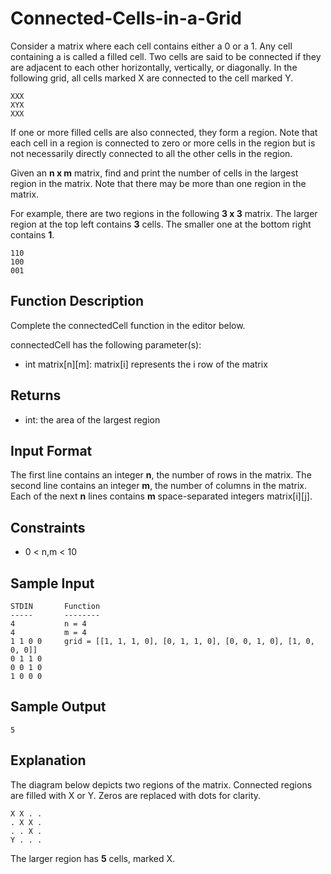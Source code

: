 # Connected-Cells-in-a-Grid

Consider a matrix where each cell contains either a 0 or a 1. Any cell containing a  is called a filled cell. Two cells are said to be connected if they are adjacent to each other horizontally, vertically, or diagonally. In the following grid, all cells marked X are connected to the cell marked Y.

```
XXX
XYX  
XXX    
```

If one or more filled cells are also connected, they form a region. Note that each cell in a region is connected to zero or more cells in the region but is not necessarily directly connected to all the other cells in the region.

Given an **n x m** matrix, find and print the number of cells in the largest region in the matrix. Note that there may be more than one region in the matrix.

For example, there are two regions in the following **3 x 3** matrix. The larger region at the top left contains **3** cells. The smaller one at the bottom right contains **1**.

```
110
100
001
```

## Function Description

Complete the connectedCell function in the editor below.

connectedCell has the following parameter(s):
* int matrix[n][m]: matrix[i] represents the i row of the matrix

## Returns
* int: the area of the largest region

## Input Format

The first line contains an integer **n**, the number of rows in the matrix.
The second line contains an integer **m**, the number of columns in the matrix.
Each of the next **n** lines contains **m** space-separated integers matrix[i][j].

## Constraints

* 0 < n,m < 10

## Sample Input

```
STDIN       Function
-----       --------
4           n = 4
4           m = 4
1 1 0 0     grid = [[1, 1, 1, 0], [0, 1, 1, 0], [0, 0, 1, 0], [1, 0, 0, 0]]
0 1 1 0
0 0 1 0
1 0 0 0
```

## Sample Output

```
5
```

## Explanation

The diagram below depicts two regions of the matrix. Connected regions are filled with X or Y. Zeros are replaced with dots for clarity.

```
X X . .
. X X .
. . X .
Y . . .
```

The larger region has **5** cells, marked X.